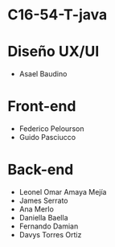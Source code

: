 # C16-54-T-java


 # Diseño UX/UI
 
- Asael Baudino
  
 # Front-end

- Federico Pelourson
- Guido Pasciucco
  
 # Back-end
 
- Leonel Omar Amaya Mejía
- James Serrato
- Ana Merlo
- Daniella Baella
- Fernando Damian
- Davys Torres Ortiz
